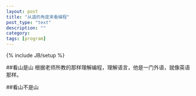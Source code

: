 ```yaml
---
layout: post
title: "从道的角度来看编程"
post_type: "text"
description: ""
category: 
tags: [program]
---
```

{% include JB/setup %}

##看山是山
   根据老师所教的那样理解编程，理解语言，他是一门外语，就像英语那样。

##看山不是山


